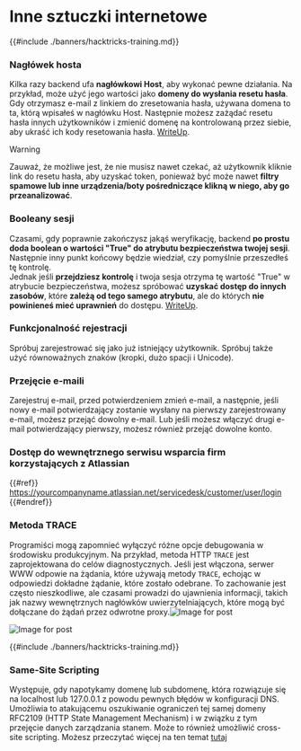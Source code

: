 # Inne sztuczki internetowe

{{#include ./banners/hacktricks-training.md}}

### Nagłówek hosta

Kilka razy backend ufa **nagłówkowi Host**, aby wykonać pewne działania. Na przykład, może użyć jego wartości jako **domeny do wysłania resetu hasła**. Gdy otrzymasz e-mail z linkiem do zresetowania hasła, używana domena to ta, którą wpisałeś w nagłówku Host. Następnie możesz zażądać resetu hasła innych użytkowników i zmienić domenę na kontrolowaną przez siebie, aby ukraść ich kody resetowania hasła. [WriteUp](https://medium.com/nassec-cybersecurity-writeups/how-i-was-able-to-take-over-any-users-account-with-host-header-injection-546fff6d0f2).

> [!WARNING]
> Zauważ, że możliwe jest, że nie musisz nawet czekać, aż użytkownik kliknie link do resetu hasła, aby uzyskać token, ponieważ być może nawet **filtry spamowe lub inne urządzenia/boty pośredniczące klikną w niego, aby go przeanalizować**.

### Booleany sesji

Czasami, gdy poprawnie zakończysz jakąś weryfikację, backend **po prostu doda boolean o wartości "True" do atrybutu bezpieczeństwa twojej sesji**. Następnie inny punkt końcowy będzie wiedział, czy pomyślnie przeszedłeś tę kontrolę.\
Jednak jeśli **przejdziesz kontrolę** i twoja sesja otrzyma tę wartość "True" w atrybucie bezpieczeństwa, możesz spróbować **uzyskać dostęp do innych zasobów**, które **zależą od tego samego atrybutu**, ale do których **nie powinieneś mieć uprawnień** do dostępu. [WriteUp](https://medium.com/@ozguralp/a-less-known-attack-vector-second-order-idor-attacks-14468009781a).

### Funkcjonalność rejestracji

Spróbuj zarejestrować się jako już istniejący użytkownik. Spróbuj także użyć równoważnych znaków (kropki, dużo spacji i Unicode).

### Przejęcie e-maili

Zarejestruj e-mail, przed potwierdzeniem zmień e-mail, a następnie, jeśli nowy e-mail potwierdzający zostanie wysłany na pierwszy zarejestrowany e-mail, możesz przejąć dowolny e-mail. Lub jeśli możesz włączyć drugi e-mail potwierdzający pierwszy, możesz również przejąć dowolne konto.

### Dostęp do wewnętrznego serwisu wsparcia firm korzystających z Atlassian

{{#ref}}
https://yourcompanyname.atlassian.net/servicedesk/customer/user/login
{{#endref}}

### Metoda TRACE

Programiści mogą zapomnieć wyłączyć różne opcje debugowania w środowisku produkcyjnym. Na przykład, metoda HTTP `TRACE` jest zaprojektowana do celów diagnostycznych. Jeśli jest włączona, serwer WWW odpowie na żądania, które używają metody `TRACE`, echojąc w odpowiedzi dokładne żądanie, które zostało odebrane. To zachowanie jest często nieszkodliwe, ale czasami prowadzi do ujawnienia informacji, takich jak nazwy wewnętrznych nagłówków uwierzytelniających, które mogą być dołączane do żądań przez odwrotne proxy.![Image for post](https://miro.medium.com/max/60/1*wDFRADTOd9Tj63xucenvAA.png?q=20)

![Image for post](https://miro.medium.com/max/1330/1*wDFRADTOd9Tj63xucenvAA.png)

{{#include ./banners/hacktricks-training.md}}

### Same-Site Scripting

Występuje, gdy napotykamy domenę lub subdomenę, która rozwiązuje się na localhost lub 127.0.0.1 z powodu pewnych błędów w konfiguracji DNS. Umożliwia to atakującemu oszukiwanie ograniczeń tej samej domeny RFC2109 (HTTP State Management Mechanism) i w związku z tym przejęcie danych zarządzania stanem. Może to również umożliwić cross-site scripting. Możesz przeczytać więcej na ten temat [tutaj](https://seclists.org/bugtraq/2008/Jan/270)
